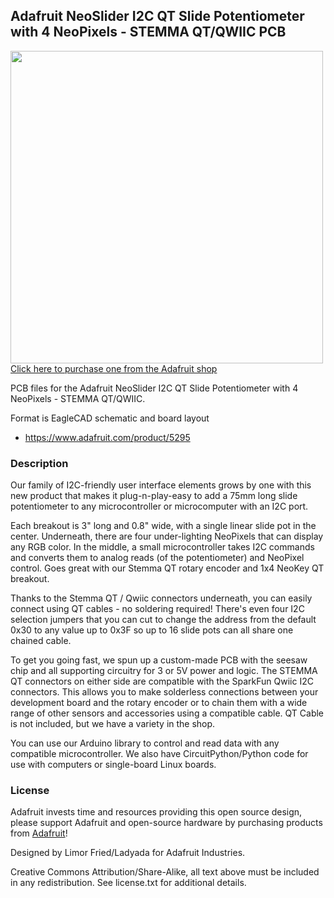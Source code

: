 ## Adafruit NeoSlider I2C QT Slide Potentiometer with 4 NeoPixels - STEMMA QT/QWIIC PCB

<a href="http://www.adafruit.com/products/5295"><img src="assets/5295.jpg?raw=true" width="500px"><br/>
Click here to purchase one from the Adafruit shop</a>

PCB files for the Adafruit NeoSlider I2C QT Slide Potentiometer with 4 NeoPixels - STEMMA QT/QWIIC. 

Format is EagleCAD schematic and board layout
* https://www.adafruit.com/product/5295

### Description

Our family of I2C-friendly user interface elements grows by one with this new product that makes it plug-n-play-easy to add a 75mm long slide potentiometer to any microcontroller or microcomputer with an I2C port.

Each breakout is 3" long and 0.8" wide, with a single linear slide pot in the center. Underneath, there are four under-lighting NeoPixels that can display any RGB color. In the middle, a small microcontroller takes I2C commands and converts them to analog reads (of the potentiometer) and NeoPixel control. Goes great with our Stemma QT rotary encoder and 1x4 NeoKey QT breakout.

Thanks to the Stemma QT / Qwiic connectors underneath, you can easily connect using QT cables - no soldering required! There's even four I2C selection jumpers that you can cut to change the address from the default 0x30 to any value up to 0x3F so up to 16 slide pots can all share one chained cable.

To get you going fast, we spun up a custom-made PCB with the seesaw chip and all supporting circuitry for 3 or 5V power and logic. The STEMMA QT connectors on either side are compatible with the SparkFun Qwiic I2C connectors. This allows you to make solderless connections between your development board and the rotary encoder or to chain them with a wide range of other sensors and accessories using a compatible cable. QT Cable is not included, but we have a variety in the shop.

You can use our Arduino library to control and read data with any compatible microcontroller. We also have CircuitPython/Python code for use with computers or single-board Linux boards.

### License

Adafruit invests time and resources providing this open source design, please support Adafruit and open-source hardware by purchasing products from [Adafruit](https://www.adafruit.com)!

Designed by Limor Fried/Ladyada for Adafruit Industries.

Creative Commons Attribution/Share-Alike, all text above must be included in any redistribution. 
See license.txt for additional details.
